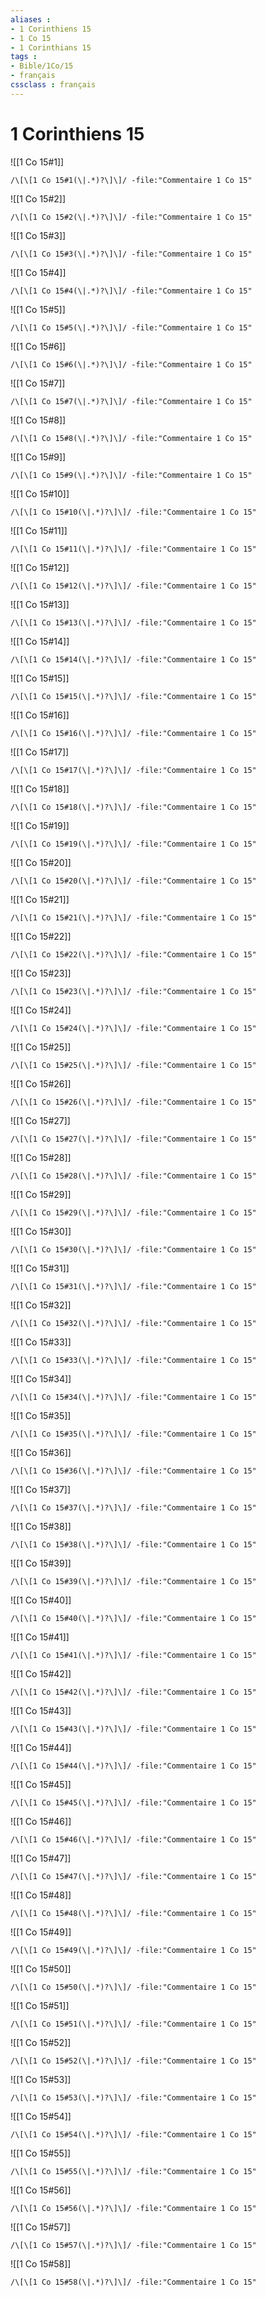 ```yaml
---
aliases : 
- 1 Corinthiens 15
- 1 Co 15
- 1 Corinthians 15
tags : 
- Bible/1Co/15
- français
cssclass : français
---
```


# 1 Corinthiens 15

![[1 Co 15#1]]

```query
/\[\[1 Co 15#1(\|.*)?\]\]/ -file:"Commentaire 1 Co 15"
```

![[1 Co 15#2]]

```query
/\[\[1 Co 15#2(\|.*)?\]\]/ -file:"Commentaire 1 Co 15"
```

![[1 Co 15#3]]

```query
/\[\[1 Co 15#3(\|.*)?\]\]/ -file:"Commentaire 1 Co 15"
```

![[1 Co 15#4]]

```query
/\[\[1 Co 15#4(\|.*)?\]\]/ -file:"Commentaire 1 Co 15"
```

![[1 Co 15#5]]

```query
/\[\[1 Co 15#5(\|.*)?\]\]/ -file:"Commentaire 1 Co 15"
```

![[1 Co 15#6]]

```query
/\[\[1 Co 15#6(\|.*)?\]\]/ -file:"Commentaire 1 Co 15"
```

![[1 Co 15#7]]

```query
/\[\[1 Co 15#7(\|.*)?\]\]/ -file:"Commentaire 1 Co 15"
```

![[1 Co 15#8]]

```query
/\[\[1 Co 15#8(\|.*)?\]\]/ -file:"Commentaire 1 Co 15"
```

![[1 Co 15#9]]

```query
/\[\[1 Co 15#9(\|.*)?\]\]/ -file:"Commentaire 1 Co 15"
```

![[1 Co 15#10]]

```query
/\[\[1 Co 15#10(\|.*)?\]\]/ -file:"Commentaire 1 Co 15"
```

![[1 Co 15#11]]

```query
/\[\[1 Co 15#11(\|.*)?\]\]/ -file:"Commentaire 1 Co 15"
```

![[1 Co 15#12]]

```query
/\[\[1 Co 15#12(\|.*)?\]\]/ -file:"Commentaire 1 Co 15"
```

![[1 Co 15#13]]

```query
/\[\[1 Co 15#13(\|.*)?\]\]/ -file:"Commentaire 1 Co 15"
```

![[1 Co 15#14]]

```query
/\[\[1 Co 15#14(\|.*)?\]\]/ -file:"Commentaire 1 Co 15"
```

![[1 Co 15#15]]

```query
/\[\[1 Co 15#15(\|.*)?\]\]/ -file:"Commentaire 1 Co 15"
```

![[1 Co 15#16]]

```query
/\[\[1 Co 15#16(\|.*)?\]\]/ -file:"Commentaire 1 Co 15"
```

![[1 Co 15#17]]

```query
/\[\[1 Co 15#17(\|.*)?\]\]/ -file:"Commentaire 1 Co 15"
```

![[1 Co 15#18]]

```query
/\[\[1 Co 15#18(\|.*)?\]\]/ -file:"Commentaire 1 Co 15"
```

![[1 Co 15#19]]

```query
/\[\[1 Co 15#19(\|.*)?\]\]/ -file:"Commentaire 1 Co 15"
```

![[1 Co 15#20]]

```query
/\[\[1 Co 15#20(\|.*)?\]\]/ -file:"Commentaire 1 Co 15"
```

![[1 Co 15#21]]

```query
/\[\[1 Co 15#21(\|.*)?\]\]/ -file:"Commentaire 1 Co 15"
```

![[1 Co 15#22]]

```query
/\[\[1 Co 15#22(\|.*)?\]\]/ -file:"Commentaire 1 Co 15"
```

![[1 Co 15#23]]

```query
/\[\[1 Co 15#23(\|.*)?\]\]/ -file:"Commentaire 1 Co 15"
```

![[1 Co 15#24]]

```query
/\[\[1 Co 15#24(\|.*)?\]\]/ -file:"Commentaire 1 Co 15"
```

![[1 Co 15#25]]

```query
/\[\[1 Co 15#25(\|.*)?\]\]/ -file:"Commentaire 1 Co 15"
```

![[1 Co 15#26]]

```query
/\[\[1 Co 15#26(\|.*)?\]\]/ -file:"Commentaire 1 Co 15"
```

![[1 Co 15#27]]

```query
/\[\[1 Co 15#27(\|.*)?\]\]/ -file:"Commentaire 1 Co 15"
```

![[1 Co 15#28]]

```query
/\[\[1 Co 15#28(\|.*)?\]\]/ -file:"Commentaire 1 Co 15"
```

![[1 Co 15#29]]

```query
/\[\[1 Co 15#29(\|.*)?\]\]/ -file:"Commentaire 1 Co 15"
```

![[1 Co 15#30]]

```query
/\[\[1 Co 15#30(\|.*)?\]\]/ -file:"Commentaire 1 Co 15"
```

![[1 Co 15#31]]

```query
/\[\[1 Co 15#31(\|.*)?\]\]/ -file:"Commentaire 1 Co 15"
```

![[1 Co 15#32]]

```query
/\[\[1 Co 15#32(\|.*)?\]\]/ -file:"Commentaire 1 Co 15"
```

![[1 Co 15#33]]

```query
/\[\[1 Co 15#33(\|.*)?\]\]/ -file:"Commentaire 1 Co 15"
```

![[1 Co 15#34]]

```query
/\[\[1 Co 15#34(\|.*)?\]\]/ -file:"Commentaire 1 Co 15"
```

![[1 Co 15#35]]

```query
/\[\[1 Co 15#35(\|.*)?\]\]/ -file:"Commentaire 1 Co 15"
```

![[1 Co 15#36]]

```query
/\[\[1 Co 15#36(\|.*)?\]\]/ -file:"Commentaire 1 Co 15"
```

![[1 Co 15#37]]

```query
/\[\[1 Co 15#37(\|.*)?\]\]/ -file:"Commentaire 1 Co 15"
```

![[1 Co 15#38]]

```query
/\[\[1 Co 15#38(\|.*)?\]\]/ -file:"Commentaire 1 Co 15"
```

![[1 Co 15#39]]

```query
/\[\[1 Co 15#39(\|.*)?\]\]/ -file:"Commentaire 1 Co 15"
```

![[1 Co 15#40]]

```query
/\[\[1 Co 15#40(\|.*)?\]\]/ -file:"Commentaire 1 Co 15"
```

![[1 Co 15#41]]

```query
/\[\[1 Co 15#41(\|.*)?\]\]/ -file:"Commentaire 1 Co 15"
```

![[1 Co 15#42]]

```query
/\[\[1 Co 15#42(\|.*)?\]\]/ -file:"Commentaire 1 Co 15"
```

![[1 Co 15#43]]

```query
/\[\[1 Co 15#43(\|.*)?\]\]/ -file:"Commentaire 1 Co 15"
```

![[1 Co 15#44]]

```query
/\[\[1 Co 15#44(\|.*)?\]\]/ -file:"Commentaire 1 Co 15"
```

![[1 Co 15#45]]

```query
/\[\[1 Co 15#45(\|.*)?\]\]/ -file:"Commentaire 1 Co 15"
```

![[1 Co 15#46]]

```query
/\[\[1 Co 15#46(\|.*)?\]\]/ -file:"Commentaire 1 Co 15"
```

![[1 Co 15#47]]

```query
/\[\[1 Co 15#47(\|.*)?\]\]/ -file:"Commentaire 1 Co 15"
```

![[1 Co 15#48]]

```query
/\[\[1 Co 15#48(\|.*)?\]\]/ -file:"Commentaire 1 Co 15"
```

![[1 Co 15#49]]

```query
/\[\[1 Co 15#49(\|.*)?\]\]/ -file:"Commentaire 1 Co 15"
```

![[1 Co 15#50]]

```query
/\[\[1 Co 15#50(\|.*)?\]\]/ -file:"Commentaire 1 Co 15"
```

![[1 Co 15#51]]

```query
/\[\[1 Co 15#51(\|.*)?\]\]/ -file:"Commentaire 1 Co 15"
```

![[1 Co 15#52]]

```query
/\[\[1 Co 15#52(\|.*)?\]\]/ -file:"Commentaire 1 Co 15"
```

![[1 Co 15#53]]

```query
/\[\[1 Co 15#53(\|.*)?\]\]/ -file:"Commentaire 1 Co 15"
```

![[1 Co 15#54]]

```query
/\[\[1 Co 15#54(\|.*)?\]\]/ -file:"Commentaire 1 Co 15"
```

![[1 Co 15#55]]

```query
/\[\[1 Co 15#55(\|.*)?\]\]/ -file:"Commentaire 1 Co 15"
```

![[1 Co 15#56]]

```query
/\[\[1 Co 15#56(\|.*)?\]\]/ -file:"Commentaire 1 Co 15"
```

![[1 Co 15#57]]

```query
/\[\[1 Co 15#57(\|.*)?\]\]/ -file:"Commentaire 1 Co 15"
```

![[1 Co 15#58]]

```query
/\[\[1 Co 15#58(\|.*)?\]\]/ -file:"Commentaire 1 Co 15"
```

